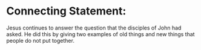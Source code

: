 # Connecting Statement:

Jesus continues to answer the question that the disciples of John had asked. He did this by giving two examples of old things and new things that people do not put together.